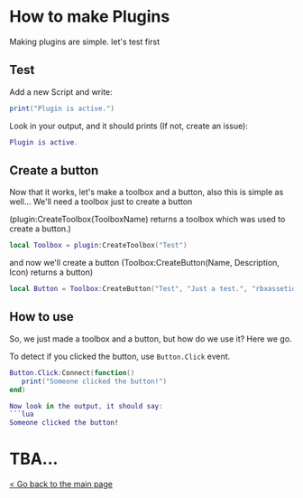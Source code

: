 # How to make Plugins

Making plugins are simple.
let's test first

## Test
Add a new Script and write:
```lua
print("Plugin is active.")
```

Look in your output, and it should prints (If not, create an issue):
```lua
Plugin is active.
```

## Create a button
Now that it works, let's make a toolbox and a button, also this is simple as well...
We'll need a toolbox just to create a button

(plugin:CreateToolbox(ToolboxName) returns a toolbox which was used to create a button.)
```lua
local Toolbox = plugin:CreateToolbox("Test")
```

and now we'll create a button
(Toolbox:CreateButton(Name, Description, Icon) returns a button)
```lua
local Button = Toolbox:CreateButton("Test", "Just a test.", "rbxassetid://4733890")
```

## How to use
So, we just made a toolbox and a button, but how do we use it? Here we go.

To detect if you clicked the button, use `Button.Click` event.
```lua
Button.Click:Connect(function()
   print("Someone clicked the button!")
end)

Now look in the output, it should say:
```lua
Someone clicked the button!
```

# TBA...
[< Go back to the main page](https://github.com/RocketB0ii/LuaBlox/tree/main)
